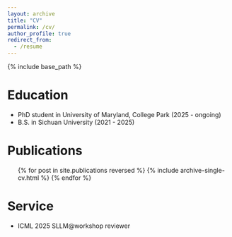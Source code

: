 ```yaml
---
layout: archive
title: "CV"
permalink: /cv/
author_profile: true
redirect_from:
  - /resume
---
```


{% include base_path %}

Education
======
* PhD student in University of Maryland, College Park (2025 - ongoing)
* B.S. in Sichuan University (2021 - 2025)


Publications
======
  <ul>{% for post in site.publications reversed %}
    {% include archive-single-cv.html %}
  {% endfor %}</ul>
  
  
Service
======
* ICML 2025 SLLM@workshop reviewer
